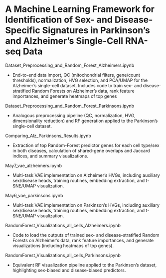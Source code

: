 # A Machine Learning Framework for Identification of Sex- and Disease-Specific Signatures in Parkinson’s and Alzheimer’s Single-Cell RNA-seq Data


Dataset_Preprocessing_and_Random_Forest_Alzheimers.ipynb
- End-to-end data import, QC (mitochondrial filters, gene/count thresholds), normalization, HVG selection, and PCA/UMAP for the Alzheimer’s single-cell dataset. Includes code to train sex- and disease-stratified Random Forests on Alzheimer’s data, rank feature importances, and generate heatmaps of top genes

Dataset_Preprocessing_and_Random_Forest_Parkinsons.ipynb
- Analogous preprocessing pipeline (QC, normalization, HVG, dimensionality reduction) and RF generation applied to the Parkinson’s single-cell dataset.

Comparing_Alz_Parkinsons_Results.ipynb
- Extraction of top Random-Forest predictor genes for each cell type/sex in both diseases, calculation of shared-gene overlaps and Jaccard indices, and summary visualizations.

May7_vae_alzheimers.ipynb
- Multi-task VAE implementation on Alzheimer’s HVGs, including auxiliary sex/disease heads, training routines, embedding extraction, and t-SNE/UMAP visualization.

May6_vae_parkinsons.ipynb
- Multi-task VAE implementation on Parkinson’s HVGs, including auxiliary sex/disease heads, training routines, embedding extraction, and t-SNE/UMAP visualization.

RandomForest_Visualizations_all_cells_Alzheimers.ipynb
- Code to load the outputs of trained sex- and disease-stratified Random Forests on Alzheimer’s data, rank feature importances, and generate visualizations (including heatmaps of top genes).

RandomForest_Visualizations_all_cells_Parkinsons.ipynb
- Equivalent RF visualization pipeline applied to the Parkinson’s dataset, highlighting sex-biased and disease-biased predictors.
